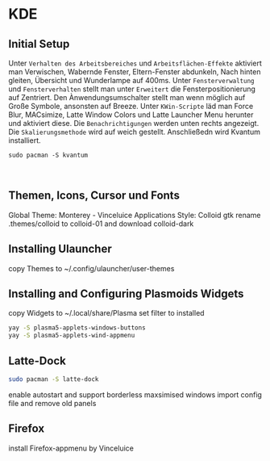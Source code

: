 # KDE 

## Initial Setup
Unter `Verhalten des Arbeitsbereiches` und `Arbeitsflächen-Effekte` aktiviert man Verwischen, Wabernde Fenster, Eltern-Fenster abdunkeln, Nach hinten gleiten, Übersicht und Wunderlampe auf 400ms. Unter `Fensterverwaltung` und `Fensterverhalten` stellt man unter `Erweitert` die Fensterpositionierung auf Zentriert. Den Ànwendungsumschalter stellt man wenn möglich auf Große Symbole, ansonsten auf Breeze. Unter `KWin-Scripte` läd man Force Blur, MACsimize, Latte Window Colors und Latte Launcher Menu herunter und aktiviert diese. Die `Benachrichtigungen` werden unten rechts angezeigt. Die `Skalierungsmethode` wird auf weich gestellt. Anschließedn wird Kvantum installiert.
```
sudo pacman -S kvantum
```
</br>

## Themen, Icons, Cursor und Fonts
Global Theme: Monterey - Vinceluice
Applications Style: Colloid gtk
rename .themes/colloid to colloid-01 and download colloid-dark

## Installing Ulauncher
copy Themes to ~/.config/ulauncher/user-themes

## Installing and Configuring Plasmoids Widgets
copy Widgets to ~/.local/share/Plasma
set filter to installed
```bash 
yay -S plasma5-applets-windows-buttons
yay -S plasma5-applets-wind-appmenu
```

## Latte-Dock
```bash
sudo pacman -S latte-dock
```
enable autostart and support borderless maxsimised windows
import config file and remove old panels

## Firefox
install Firefox-appmenu by Vinceluice

